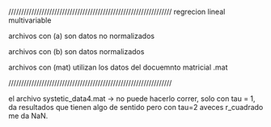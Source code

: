 ////////////////////////////////////////////////////////////////
regrecion lineal multivariable 

archivos con (a) son datos no normalizados 
 
archivos con (b) son datos normalizados 


archivos con (mat) utilizan los datos del docuemnto matricial .mat



////////////////////////////////////////////////////////////////


el archivo systetic_data4.mat -> no puede hacerlo correr, solo con tau = 1, da resultados que tienen algo de sentido
pero con tau=2 aveces r_cuadrado me da NaN. 
